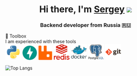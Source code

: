 <h1 align="center">Hi there, I'm <a href="https://t.me/sergey_halaimov" target="_blank">Sergey</a> 
<img src="https://github.com/blackcater/blackcater/raw/main/images/Hi.gif" height="32"/></h1>
<h3 align="center">Backend developer from Russia 🇷🇺</h3>

🧰 Toolbox\
I am experienced with these tools\
<img src="https://github.com/devicons/devicon/blob/master/icons/python/python-original.svg" alt="Python logo" width="50" height="50"/> <img src="https://github.com/devicons/devicon/blob/master/icons/fastapi/fastapi-original.svg" alt="FastAPI logo" width="45" height="45"/> <img src="https://github.com/devicons/devicon/blob/master/icons/rabbitmq/rabbitmq-original.svg" alt="RabbitMQ logo" width="45" height="45"/> <img src="https://github.com/devicons/devicon/blob/master/icons/redis/redis-plain-wordmark.svg" alt="Redis logo" width="50" height="50"/> <img src="https://github.com/devicons/devicon/blob/master/icons/docker/docker-original-wordmark.svg" alt="Docker logo" width="50" height="50"/> <img src="https://github.com/devicons/devicon/blob/master/icons/postgresql/postgresql-original-wordmark.svg" alt="Postgresql logo" width="50" height="50"/> <img src="https://github.com/devicons/devicon/blob/master/icons/git/git-original-wordmark.svg" alt="Git logo" width="50" height="50"/>



![Top Langs](https://github-readme-stats.vercel.app/api/top-langs/?username=RaynerDelgado&layout=compact&hide=JavaScript,TypeScript,html,css,scss)
